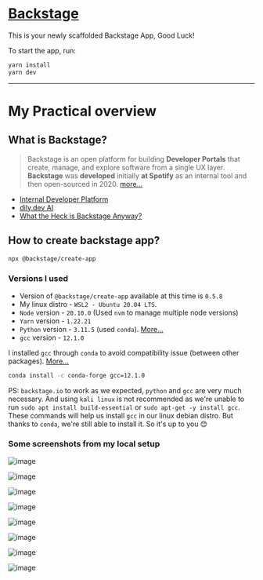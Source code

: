 # [Backstage](https://backstage.io)

This is your newly scaffolded Backstage App, Good Luck!

To start the app, run:

```sh
yarn install
yarn dev
```

********************************
# My Practical overview

## What is Backstage?

> Backstage is an open platform for building **Developer Portals** that create, manage, and explore software from a single UX layer. **Backstage** was **developed** initially **at Spotify** as an internal tool and then open-sourced in 2020. [more...](https://www.getport.io/blog/backstage-all-you-need-to-know-about-this-developer-portal#:~:text=Read%20more-,What%20is%20Backstage?,then%20open%2Dsourced%20in%202020.)

* [Internal Developer Platform](https://internaldeveloperplatform.org/developer-portals/backstage/#:~:text=What%20is%20backstage.io?,use%20in%20the%20Kubernetes%20universe.)
* [dily.dev AI](https://app.daily.dev/search?id=b385ac08-a99b-11ee-a1cb-42010a007e0c)
* [What the Heck is Backstage Anyway?](https://engineering.atspotify.com/2020/03/what-the-heck-is-backstage-anyway/)

## How to create backstage app?

```bash
npx @backstage/create-app
```

### Versions I used

* Version of `@backstage/create-app` available at this time is `0.5.8`
* My linux distro - `WSL2 - Ubuntu 20.04 LTS`.
* `Node` version - `20.10.0` (Used `nvm` to manage multiple node versions)
* `Yarn` version - `1.22.21`
* `Python` version - `3.11.5` (used `conda`). [More...](https://www.rosehosting.com/blog/how-to-install-miniconda-on-ubuntu-22-04/)
* `gcc` version - `12.1.0`

I installed `gcc` through `conda` to avoid compatibility issue (between other packages). [More...](https://github.com/rstudio/reticulate/issues/1282)

```bash
conda install -c conda-forge gcc=12.1.0
```

PS: `backstage.io` to work as we expected, `python` and `gcc` are very much necessary. And using `kali linux` is not recommended as we're unable to run `sudo apt install build-essential` or `sudo apt-get -y install gcc`. These commands will help us install `gcc` in our linux debian distro. But thanks to `conda`, we're still able to install it. So it's up to you 😊

### Some screenshots from my local setup

![image](https://github.com/actionanand/ar-backstage/assets/46064269/24faf7a4-6b51-4eca-9695-e761d61e6b7e)

![image](https://github.com/actionanand/ar-backstage/assets/46064269/7b8c29bc-9b34-42f1-8be5-1ab758fca1e1)

![image](https://github.com/actionanand/ar-backstage/assets/46064269/5609aba4-25f1-4bb7-a8f1-2a2fc42ccc6e)

![image](https://github.com/actionanand/ar-backstage/assets/46064269/39838734-13d0-4bdb-b936-28380217652e)

![image](https://github.com/actionanand/ar-backstage/assets/46064269/2c22b49d-9f79-4f13-a621-fb8892ae8062)

![image](https://github.com/actionanand/ar-backstage/assets/46064269/a4fccb11-2678-4261-86d1-3740b8a01735)

![image](https://github.com/actionanand/ar-backstage/assets/46064269/5d6b1b18-7a8d-46a1-bca5-44d671d4c9ac)

![image](https://github.com/actionanand/ar-backstage/assets/46064269/9b4c0836-fef6-4506-92d4-e87fe7e5ed12)
